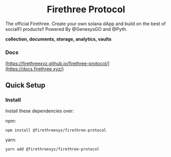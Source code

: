 <div align="center">
  <h1>Firethree Protocol</h1>
</div>

The official Firethree. Create your own solana dApp and build on the best of socialFI products!! Powered By @GenesysGO and @Pyth.

**collection, documents, storage, analytics, vaults**

### Docs
[https://firethreexyz.github.io/firethree-protocol/](https://docs.firethree.xyz/)

## Quick Setup

### Install

Install these dependencies over:

npm:

```shell
npm install @firethreexyz/firethree-protocol
```

yarn:

```shell
yarn add @firethreexyz/firethree-protocol
```
